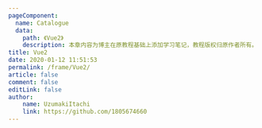 ```yaml
---
pageComponent:
  name: Catalogue
  data:
    path: 《Vue2》
    description: 本章内容为博主在原教程基础上添加学习笔记，教程版权归原作者所有。
title: Vue2
date: 2020-01-12 11:51:53
permalink: /frame/Vue2/
article: false
comment: false
editLink: false
author:
    name: UzumakiItachi
    link: https://github.com/1805674660
---
```

